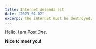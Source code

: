 ```yaml
---
title: Internet delenda est 
date: "2023-01-02"
excerpt: The internet must be destroyed.
---
```


Hello, I am _Post One._

**Nice to meet you!**